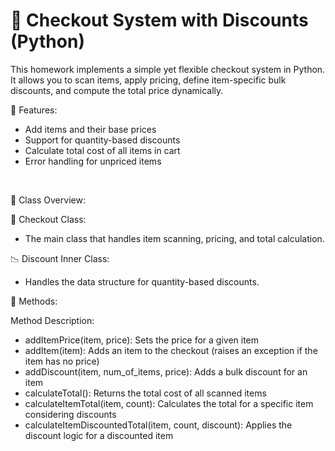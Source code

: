 # 🛒 Checkout System with Discounts (Python)
This homework implements a simple yet flexible checkout system in Python. It allows you to scan items, apply pricing, define item-specific bulk discounts, and compute the total price dynamically.
<br />

🎯 Features:

  * Add items and their base prices
  * Support for quantity-based discounts
  * Calculate total cost of all items in cart
  * Error handling for unpriced items
<br />

🧱 Class Overview:

  🧮 Checkout Class:

  * The main class that handles item scanning, pricing, and total calculation.
  
  📉 Discount Inner Class:
  
  * Handles the data structure for quantity-based discounts.


📌 Methods:

  Method	Description:

  * addItemPrice(item, price):	Sets the price for a given item
  * addItem(item):	Adds an item to the checkout (raises an exception if the item has no price)
  * addDiscount(item, num_of_items, price):	Adds a bulk discount for an item
  * calculateTotal():	Returns the total cost of all scanned items
  * calculateItemTotal(item, count):	Calculates the total for a specific item considering discounts
  * calculateItemDiscountedTotal(item, count, discount):	Applies the discount logic for a discounted item
<br />

